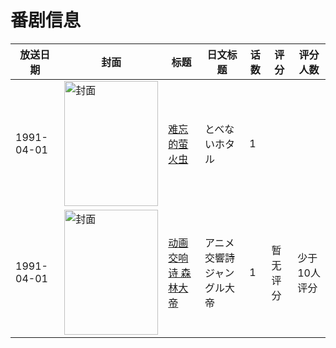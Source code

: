 # 番剧信息

|放送日期|封面|标题|日文标题|话数|评分|评分人数|
|---|---|---|---|---|---|---|
|1991-04-01|<img src="//lain.bgm.tv/pic/cover/c/71/74/221744_pDNeC.jpg" alt="封面" style="width:150px;height:200px;object-fit:cover;">|[难忘的萤火虫](https://bangumi.tv/subject/221744)|とべないホタル|1|||
|1991-04-01|<img src="//lain.bgm.tv/pic/cover/c/d5/a6/425952_isb1C.jpg" alt="封面" style="width:150px;height:200px;object-fit:cover;">|[动画交响诗 森林大帝](https://bangumi.tv/subject/425952)|アニメ交響詩 ジャングル大帝|1|暂无评分|少于10人评分|
